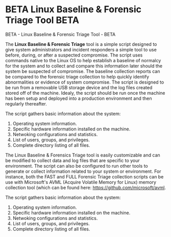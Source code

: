 # BETA Linux Baseline & Forensic Triage Tool BETA
BETA - Linux Baseline & Forensic Triage Tool - BETA


The **Linux Baseline & Forensic Triage** tool is a simple script designed to give system administrators and incident responders a simple tool to use before, during, or after a suspected compromise. The script uses commands native to the Linux OS to help establish a baseline of normalcy for the system and to collect and compare this information later should the system be suspected of compromise. The baseline collection reports can be compared to the forensic triage collection to help quickly identify abnormalities or evidence of system compromise. The script is designed to be run from a removable USB storage device and the log files created stored off of the machine. Idealy, the script should be run once the machine has been setup and deployed into a production environment and then regularly thereafter.

The script gathers basic information about the system:
  1. Operating system information.
  2. Specific hardware information installed on the machine. 
  3. Netwoking configurations and statistics. 
  4. List of users, groups, and privileges. 
  5. Complete directory listing of all files.

The Linux Baseline & Forensics Triage tool is easily customizable and can be modified to collect data and log files that are specific to your environment. The script can also be configured to run other tools to generate or collect information related to your system or environment. For instance, both the FAST and FULL Forensic Triage collection scripts can be use with Microsoft's AVML (Acquire Volatile Memory for Linux) memory collection tool (which can be found here: https://github.com/microsoft/avml. 

The script gathers basic information about the system:
1. Operating system information.
2. Specific hardware information installed on the machine. 
3. Netwoking configurations and statistics. 
4. List of users, groups, and privileges. 
5. Complete directory listing of all files.
